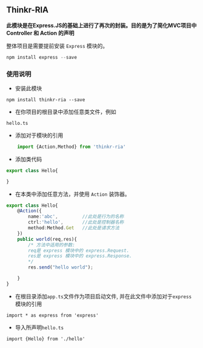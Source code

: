 

## Thinkr-RIA

**此模块是在Express.JS的基础上进行了再次的封装。目的是为了简化MVC项目中 Controller 和 Action 的声明**

整体项目是需要提前安装 `Express` 模块的。

``` py
npm install express --save

```

### 使用说明

+ 安装此模块

```git
npm install thinkr-ria --save
```
+ 在你项目的根目录中添加任意类文件，例如

```git
hello.ts
```

+ 添加对于模块的引用

```ts
    import {Action,Method} from 'thinkr-ria'
```
+ 添加类代码

```ts
export class Hello{

}
```

+ 在本类中添加任意方法，并使用 `Action` 装饰器。

```ts
export class Hello{
    @Action({
        name:'abc',         //此处是行为的名称
        ctrl:'hello',       //此处是控制器名称
        method:Method.Get   //此处是请求方法
    })
    public world(req,res){
        /* 方法中适用的参数:
        req是 express 模块中的 express.Request.
        res是 express 模块中的 express.Response.
        */
        res.send("hello world");

    }
}
```

+ 在根目录添加`app.ts`文件作为项目启动文件, 并在此文件中添加对于`express` 模块的引用

```git
import * as express from 'express'
```

+ 导入所声明`hello.ts`

```git
import {Hello} from './hello'
```
